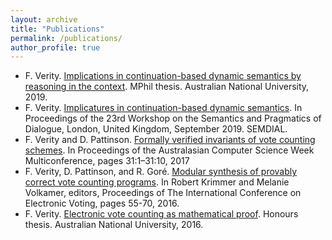 ```yaml
---
layout: archive
title: "Publications"
permalink: /publications/
author_profile: true
---
```


- F. Verity. [Implications in continuation-based dynamic semantics by reasoning in the context](https://floverity.github.io/files/mphil.pdf). MPhil thesis. Australian National University, 2019.
- F. Verity. [Implicatures in continuation-based dynamic semantics](https://floverity.github.io/files/implicatures_semdial.pdf). In Proceedings of the 23rd Workshop on the Semantics and Pragmatics of Dialogue, London, United Kingdom, September 2019. SEMDIAL.
- F. Verity and D. Pattinson. [Formally verified invariants of vote counting schemes](https://floverity.github.io/files/invariants.pdf). In Proceedings of the Australasian Computer Science Week Multiconference, pages 31:1–31:10, 2017
- F. Verity, D. Pattinson, and R. Goré. [Modular synthesis of provably correct vote counting programs](https://floverity.github.io/files/modular.pdf). In Robert Krimmer and Melanie Volkamer, editors, Proceedings of The International Conference on Electronic Voting, pages 55-70, 2016.
- F. Verity. [Electronic vote counting as mathematical proof](https://floverity.github.io/files/honours.pdf). Honours thesis. Australian National University, 2016. 

